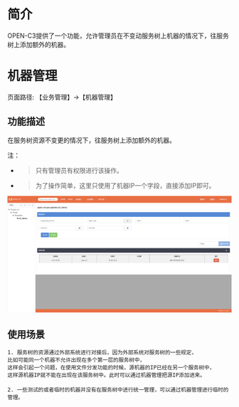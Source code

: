 # 简介

OPEN-C3提供了一个功能，允许管理员在不变动服务树上机器的情况下，往服务树上添加额外的机器。

# 机器管理

页面路径: 【业务管理】->【机器管理】

## 功能描述

在服务树资源不变更的情况下，往服务树上添加额外的机器。

注：
* > 只有管理员有权限进行该操作。
* > 为了操作简单，这里只使用了机器IP一个字段，直接添加IP即可。

![机器管理](/机器管理/images/机器管理.png)

## 使用场景

```
1. 服务树的资源通过外部系统进行对接后，因为外部系统对服务树的一些规定，
比如可能同一个机器不允许出现在多个第一层的服务树中，
这样会引起一个问题，在使用文件分发功能的时候，源机器的IP已经在另一个服务树中，
这样源机器IP就不能在出现在该服务树中。此时可以通过机器管理把源IP添加进来。

2. 一些测试的或者临时的机器并没有在服务树中进行统一管理，可以通过机器管理进行临时的管理。
```